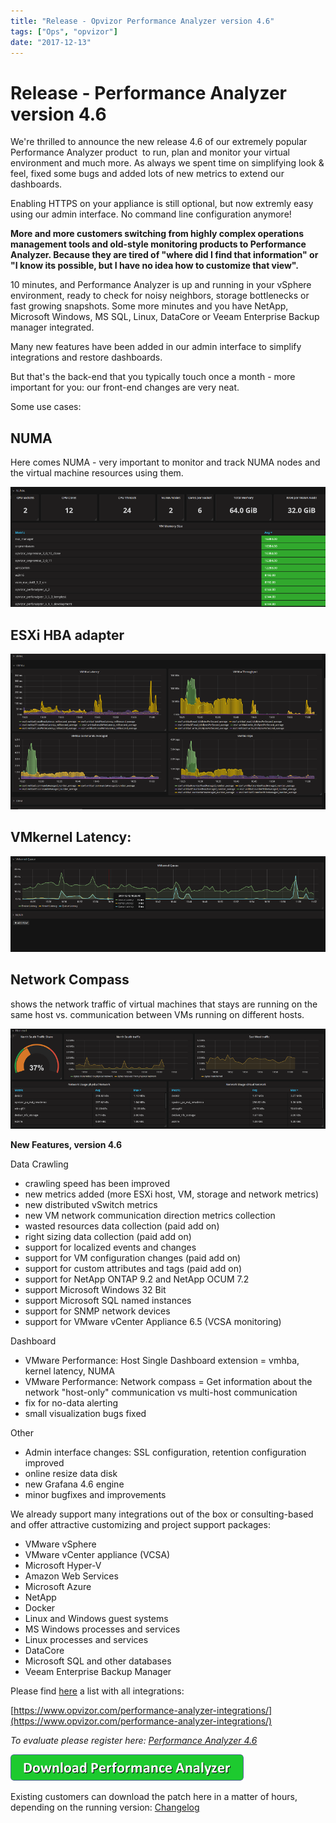 ```yaml
---
title: "Release - Opvizor Performance Analyzer version 4.6"
tags: ["Ops", "opvizor"]
date: "2017-12-13"
---
```


# Release - Performance Analyzer version 4.6

We're thrilled to announce the new release 4.6 of our extremely popular Performance Analyzer product  to run, plan and monitor your virtual environment and much more. As always we spent time on simplifying look & feel, fixed some bugs and added lots of new metrics to extend our dashboards.

Enabling HTTPS on your appliance is still optional, but now extremly easy using our admin interface. No command line configuration anymore!

**More and more customers switching from highly complex operations management tools and old-style monitoring products to Performance Analyzer. Because they are tired of "where did I find that information" or "I know its possible, but I have no idea how to customize that view".** 

10 minutes, and Performance Analyzer is up and running in your vSphere environment, ready to check for noisy neighbors, storage bottlenecks or fast growing snapshots. Some more minutes and you have NetApp, Microsoft Windows, MS SQL, Linux, DataCore or Veeam Enterprise Backup manager integrated.

Many new features have been added in our admin interface to simplify integrations and restore dashboards.

But that's the back-end that you typically touch once a month - more important for you: our front-end changes are very neat.

Some use cases:

## NUMA

Here comes NUMA - very important to monitor and track NUMA nodes and the virtual machine resources using them.

![VMware ESXi NUMA config Release - Performance Analyzer version 4.6](/images/blog/numa_sm.png)

## ESXi HBA adapter

![VMhba Views](/images/blog/vmhba-sm.png)

## VMkernel Latency:

![VMkernel Queue](/images/blog/vmkernel_queue_sm.png)

## Network Compass 

shows the network traffic of virtual machines that stays are running on the same host vs. communication between VMs running on different hosts.

![Network Compass](/images/blog/network_compass_sm-1.png)

**New Features, version 4.6**

Data Crawling

- crawling speed has been improved
- new metrics added (more ESXi host, VM, storage and network metrics)
- new distributed vSwitch metrics
- new VM network communication direction metrics collection
- wasted resources data collection (paid add on)
- right sizing data collection (paid add on)
- support for localized events and changes
- support for VM configuration changes (paid add on)
- support for custom attributes and tags (paid add on)
- support for NetApp ONTAP 9.2 and NetApp OCUM 7.2
- support Microsoft Windows 32 Bit
- support Microsoft SQL named instances
- support for SNMP network devices
- support for VMware vCenter Appliance 6.5 (VCSA monitoring)

Dashboard

- VMware Performance: Host Single Dashboard extension = vmhba, kernel latency, NUMA
- VMware Performance: Network compass = Get information about the network "host-only" communication vs multi-host communication
- fix for no-data alerting
- small visualization bugs fixed

Other

- Admin interface changes: SSL configuration, retention configuration improved
- online resize data disk
- new Grafana 4.6 engine
- minor bugfixes and improvements

We already support many integrations out of the box or consulting-based and offer attractive customizing and project support packages:

- VMware vSphere
- VMware vCenter appliance (VCSA)
- Microsoft Hyper-V
- Amazon Web Services
- Microsoft Azure
- NetApp
- Docker
- Linux and Windows guest systems
- MS Windows processes and services
- Linux processes and services
- DataCore
- Microsoft SQL and other databases
- Veeam Enterprise Backup Manager

Please find [here](https://www.opvizor.com/performance-analyzer-integrations/) a list with all integrations:

[https://www.opvizor.com/performance-analyzer-integrations/](https://www.opvizor.com/performance-analyzer-integrations/)

_To evaluate please register here: [](http://try.opvizor.com/perfanalyzer)[Performance Analyzer 4.6](http://try.opvizor.com/perfanalyzer)_

[![Download Performance Analyzer](/images/blog/button_download-performance-analyzer.png)](http://try.opvizor.com/perfanalyzer)

Existing customers can download the patch here in a matter of hours, depending on the running version: [Changelog](https://opvizor.atlassian.net/wiki/spaces/OPVPA/pages/82057456/Change+Log+Patch)
